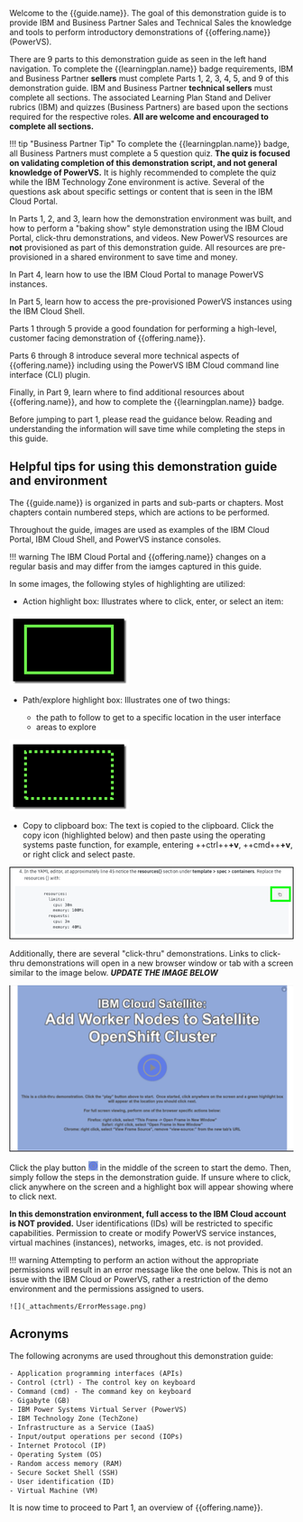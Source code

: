 Welcome to the {{guide.name}}. The goal of this demonstration guide is to provide IBM and Business Partner Sales and Technical Sales the knowledge and tools to perform introductory demonstrations of {{offering.name}} (PowerVS).

There are 9 parts to this demonstration guide as seen in the left hand navigation. To complete the {{learningplan.name}} badge requirements, IBM and Business Partner **sellers** must complete Parts 1, 2, 3, 4, 5, and 9 of this demonstration guide. IBM and Business Partner **technical sellers** must complete all sections. The associated Learning Plan Stand and Deliver rubrics (IBM) and quizzes (Business Partners) are based upon the sections required for the respective roles. **All are welcome and encouraged to complete all sections.**

!!! tip "Business Partner Tip"
    To complete the {{learningplan.name}} badge, all Business Partners must complete a 5 question quiz. **The quiz is focused on validating completion of this demonstration script, and not general knowledge of PowerVS.** It is highly recommended to complete the quiz while the IBM Technology Zone environment is active. Several of the questions ask about specific settings or content that is seen in the IBM Cloud Portal.

In Parts 1, 2, and 3, learn how the demonstration environment was built, and how to perform a "baking show" style demonstration using the IBM Cloud Portal, click-thru demonstrations, and videos. New PowerVS resources are **not** provisioned as part of this demonstration guide.  All resources are pre-provisioned in a shared environment to save time and money.

In Part 4, learn how to use the IBM Cloud Portal to manage PowerVS instances.

In Part 5, learn how to access the pre-provisioned PowerVS instances using the IBM Cloud Shell.

Parts 1 through 5 provide a good foundation for performing a high-level, customer facing demonstration of {{offering.name}}.

Parts 6 through 8 introduce several more technical aspects of {{offering.name}} including using the PowerVS IBM Cloud command line interface (CLI) plugin.

Finally, in Part 9, learn where to find additional resources about {{offering.name}}, and how to complete the {{learningplan.name}} badge.

Before jumping to part 1, please read the guidance below. Reading and understanding the information will save time while completing the steps in this guide.

## Helpful tips for using this demonstration guide and environment

The {{guide.name}} is organized in parts and sub-parts or chapters. Most chapters contain numbered steps, which are actions to be performed.

Throughout the guide, images are used as examples of the IBM Cloud Portal, IBM Cloud Shell, and PowerVS instance consoles.

!!! warning
    The IBM Cloud Portal and {{offering.name}} changes on a regular basis and may differ from the iamges captured in this guide.

In some images, the following styles of highlighting are utilized:

- Action highlight box: Illustrates where to click, enter, or select an item:

![](_attachments/ClickActionRectangle.png)

- Path/explore highlight box: Illustrates one of two things:

    - the path to follow to get to a specific location in the user interface
    - areas to explore

![](_attachments/PathExploreHighlight.png)

- Copy to clipboard box: The text is copied to the clipboard. Click the copy icon (highlighted below) and then paste using the operating systems paste function, for example, entering ++ctrl++**+v**, ++cmd++**+v**, or right click and select paste.

![](_attachments/Usage-Clipboard.png)

Additionally, there are several "click-thru" demonstrations. Links to click-thru demonstrations will open in a new browser window or tab with a screen similar to the image below. ***UPDATE THE IMAGE BELOW***

![](_attachments/ClickThruStartPage.png)

Click the play button ![](_attachments/ClickThruPlayButton.png) in the middle of the screen to start the demo. Then, simply follow the steps in the demonstration guide. If unsure where to click, click anywhere on the screen and a highlight box will appear showing where to click next.

**In this demonstration environment, full access to the IBM Cloud account is NOT provided.** User identifications (IDs) will be restricted to specific capabilities. Permission to create or modify PowerVS service instances, virtual machines (instances), networks, images, etc. is not provided.

!!! warning
    Attempting to perform an action without the appropriate permissions will result in an error message like the one below. This is not an issue with the IBM Cloud or PowerVS, rather a restriction of the demo environment and the permissions assigned to users.

    ![](_attachments/ErrorMessage.png)

## Acronyms

The following acronyms are used throughout this demonstration guide:

    - Application programming interfaces (APIs)
    - Control (ctrl) - The control key on keyboard
    - Command (cmd) - The command key on keyboard
    - Gigabyte (GB)
    - IBM Power Systems Virtual Server (PowerVS)
    - IBM Technology Zone (TechZone)
    - Infrastructure as a Service (IaaS)
    - Input/output operations per second (IOPs)
    - Internet Protocol (IP)
    - Operating System (OS)
    - Random access memory (RAM)
    - Secure Socket Shell (SSH)
    - User identification (ID)
    - Virtual Machine (VM)

It is now time to proceed to Part 1, an overview of {{offering.name}}.
